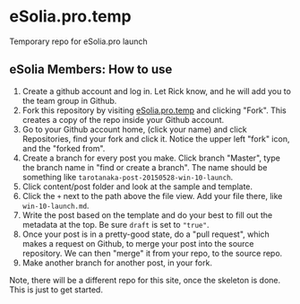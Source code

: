 # eSolia.pro.temp
Temporary repo for eSolia.pro launch

## eSolia Members: How to use
1. Create a github account and log in. Let Rick know, and he will add you to the team group in Github.
2. Fork this repository by visiting [eSolia.pro.temp](https://github.com/eSolia/eSolia.pro.temp) and clicking "Fork". This creates a copy of the repo inside your Github account.
3. Go to your Github account home, (click your name) and click Repositories, find your fork and click it. Notice the upper left "fork" icon, and the "forked from".
4. Create a branch for every post you make. Click branch "Master", type the branch name in "find or create a branch". The name should be something like `tarotanaka-post-20150528-win-10-launch`.
5. Click content/post folder and look at the sample and template.
6. Click the `+` next to the path above the file view. Add your file there, like `win-10-launch.md`.
7. Write the post based on the template and do your best to fill out the metadata at the top. Be sure `draft` is set to `"true"`.
8. Once your post is in a pretty-good state, do a "pull request", which makes a request on Github, to merge your post into the source repository. We can then "merge" it from your repo, to the source repo.
9. Make another branch for another post, in your fork.  

Note, there will be a different repo for this site, once the skeleton is done. This is just to get started. 
